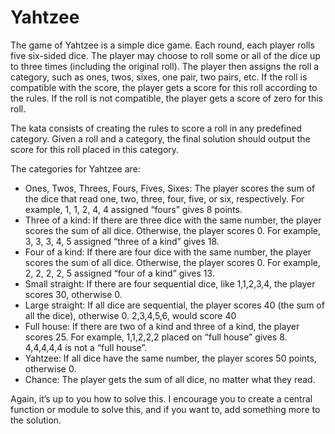 # Yahtzee

The game of Yahtzee is a simple dice game. Each round, each player rolls five six-sided dice. The player may choose to roll some or all of the dice up to three times (including the original roll). The player then assigns the roll a category, such as ones, twos, sixes, one pair, two pairs, etc. If the roll is compatible with the score, the player gets a score for this roll according to the rules. If the roll is not compatible, the player gets a score of zero for this roll.

The kata consists of creating the rules to score a roll in any predefined category. Given a roll and a category, the final solution should output the score for this roll placed in this category.

The categories for Yahtzee are:

- Ones, Twos, Threes, Fours, Fives, Sixes: The player scores the sum of the dice that read one, two, three, four, five, or six, respectively. For example, 1, 1, 2, 4, 4 assigned “fours” gives 8 points.
- Three of a kind: If there are three dice with the same number, the player scores the sum of all dice. Otherwise, the player scores 0. For example, 3, 3, 3, 4, 5 assigned “three of a kind” gives 18.
- Four of a kind: If there are four dice with the same number, the player scores the sum of all dice. Otherwise, the player scores 0. For example, 2, 2, 2, 2, 5 assigned “four of a kind” gives 13.
- Small straight: If there are four sequential dice, like 1,1,2,3,4, the player scores 30, otherwise 0.
- Large straight: If all dice are sequential, the player scores 40 (the sum of all the dice), otherwise 0. 2,3,4,5,6, would score 40
- Full house: If there are two of a kind and three of a kind, the player scores 25. For example, 1,1,2,2,2 placed on “full house” gives 8. 4,4,4,4,4 is not a “full house”.
- Yahtzee: If all dice have the same number, the player scores 50 points, otherwise 0.
- Chance: The player gets the sum of all dice, no matter what they read.

Again, it’s up to you how to solve this. I encourage you to create a central function or module to solve this, and if you want to, add something more to the solution.
